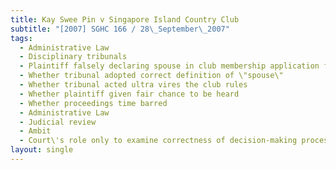 ```yaml
---
title: Kay Swee Pin v Singapore Island Country Club
subtitle: "[2007] SGHC 166 / 28\_September\_2007"
tags:
  - Administrative Law
  - Disciplinary tribunals
  - Plaintiff falsely declaring spouse in club membership application form
  - Whether tribunal adopted correct definition of \"spouse\"
  - Whether tribunal acted ultra vires the club rules
  - Whether plaintiff given fair chance to be heard
  - Whether proceedings time barred
  - Administrative Law
  - Judicial review
  - Ambit
  - Court\'s role only to examine correctness of decision-making process
layout: single
---
```


